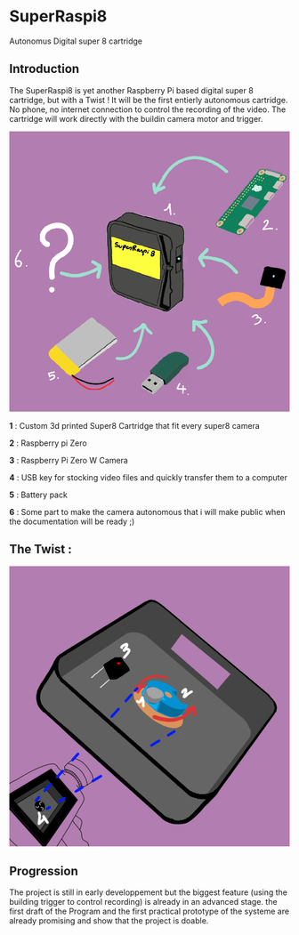 # SuperRaspi8
Autonomus Digital super 8 cartridge 

## Introduction
The SuperRaspi8 is yet another Raspberry Pi based digital super 8 cartridge, but with a Twist !
It will be the first entierly autonomous cartridge. No phone, no internet connection to control the recording of the video.
The cartridge will work directly with the buildin camera motor and trigger.


![alt text](https://github.com/quentintamar/SuperRaspi8/blob/main/whatsinside.png?raw=true)

 **1** : Custom 3d printed Super8 Cartridge that fit every super8 camera
 
 **2** : Raspberry pi Zero
 
 **3** : Raspberry Pi Zero W Camera
 
 **4** : USB key for stocking video files and quickly transfer them to a computer
 
 **5** : Battery pack
 
 **6** : Some part to make the camera autonomous that i will make public when the documentation will be ready ;)

## The Twist : 

![alt text](https://github.com/quentintamar/SuperRaspi8/blob/main/motorv1.png?raw=true)


## Progression
The project is still in early developpement but the biggest feature (using the building trigger to control recording) is already in an advanced stage. 
the first draft of the Program and the first practical prototype of the systeme are already promising and show that the project is doable. 

##


